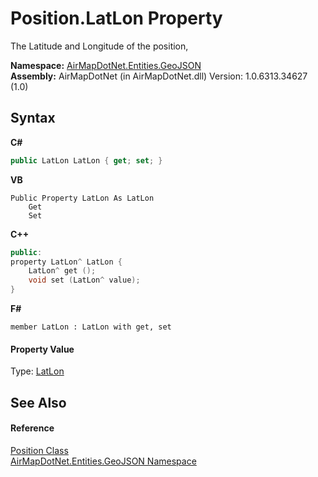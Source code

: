 # Position.LatLon Property 
 

The Latitude and Longitude of the position,

**Namespace:**&nbsp;<a href="1d543ca6-8481-5d96-aca1-a1b2d108871c">AirMapDotNet.Entities.GeoJSON</a><br />**Assembly:**&nbsp;AirMapDotNet (in AirMapDotNet.dll) Version: 1.0.6313.34627 (1.0)

## Syntax

**C#**<br />
``` C#
public LatLon LatLon { get; set; }
```

**VB**<br />
``` VB
Public Property LatLon As LatLon
	Get
	Set
```

**C++**<br />
``` C++
public:
property LatLon^ LatLon {
	LatLon^ get ();
	void set (LatLon^ value);
}
```

**F#**<br />
``` F#
member LatLon : LatLon with get, set

```


#### Property Value
Type: <a href="a7e51562-8516-7f75-bd21-4eaf0cd97fa8">LatLon</a>

## See Also


#### Reference
<a href="7ee82c76-6205-6c56-8d6e-4fe6e06bb0b0">Position Class</a><br /><a href="1d543ca6-8481-5d96-aca1-a1b2d108871c">AirMapDotNet.Entities.GeoJSON Namespace</a><br />